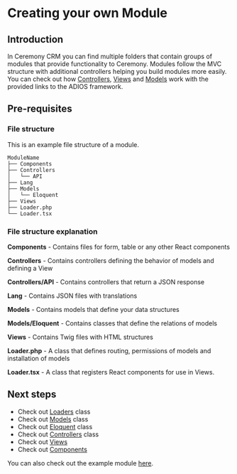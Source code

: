 # Creating your own Module

## Introduction

In Ceremony CRM you can find multiple folders that contain groups of modules that provide functionality to Ceremony.
Modules follow the MVC structure with additional controllers helping you build modules more easily. You can check out how [Controllers](../assets/images/Ceremony_deals.jpg), [Views](../assets/images/Ceremony_deals.jpg) and [Models](../assets/images/Ceremony_deals.jpg) work with the provided links to the ADIOS framework.

## Pre-requisites

### File structure

This is an example file structure of a module.

```
ModuleName
├── Components
├── Controllers
│   └── API
├── Lang
├── Models
│   └── Eloquent
├── Views
├── Loader.php
└── Loader.tsx
```

### File structure explanation

**Components** - Contains files for form, table or any other React components

**Controllers** - Contains controllers defining the behavior of models and defining a View

**Controllers/API** - Contains controllers that return a JSON response

**Lang** - Contains JSON files with translations

**Models** - Contains models that define your data structures

**Models/Eloquent** - Contains classes that define the relations of models

**Views** - Contains Twig files with HTML structures

**Loader.php** - A class that defines routing, permissions of models and installation of models

**Loader.tsx** - A class that registers React components for use in Views.


## Next steps

- Check out [Loaders](loader) class
- Check out [Models](model) class
- Check out [Eloquent](eloquent) class
- Check out [Controllers](controller) class
- Check out [Views](view)
- Check out [Components](component)

You can also check out the example module [here](https://github.com/wai-blue/crmn-ext-hello-world).